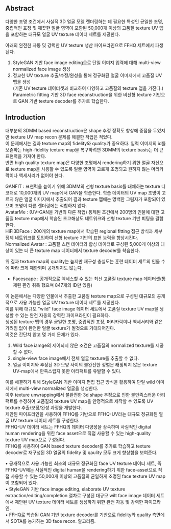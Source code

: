## Abstract

다양한 조명 조건에서 사실적 3D 얼굴 모델 렌더링하는 데 필요한 특성인 균일한 조명, 중립적인 표정 및 깨끗한 얼굴 영역이 포함된 50,000개 이상의 고품질 texture UV 맵을 포함하는 대규모 얼굴 UV texture 데이터 세트를 제공한다.  

아래의 완전한 자동 및 강력한 UV texture 생산 파이프라인으로 FFHQ 세트에서 파생된다.  
1) StyleGAN 기반 face image editing으로 단일 이미지 입력에 대해 multi-view normalized face image 생성
2) 정교한 UV texture 추출/수정/완성을 통해 정규화된 얼굴 이미지에서 고품질 UV 맵을 생성  
(기존 UV texture 데이터셋과 비교하여 다양하고 고품질의 texture 맵을 가진다.)  
Parametric fitting 기반 3D face reconstruction을 위한 비선형 texture 기반으로 GAN 기반 texture decoder를 추가로 학습한다. 

## Introduction
대부분의 3DMM based reconstruction은 shape 추정 정확도 향상에 중점을 두었지만 texture UV map recon 문제를 해결한 작업은 적었다.  
이 문제에서는 결과 texture map의 fidelity와 quality가 중요하다. 입력 이미지의 id를 보존하는 high-fidelity texture map을 복구하려면 3DMM의 texture basis는 더 큰 표현력을 가져야 한다.  
반면 high quality texture map은 다양한 조명에서 rendering하기 위한 얼굴 자산으로 texture map을 사용할 수 있도록 얼굴 영역이 고르게 조명되고 원하지 않는 머리카락이나 액세서리가 없어야 한다.  

GANFIT : 표현력을 높이기 위해 3DMM의 선형 texture basis를 대체하는 texture 디코더로 10,000개의 UV map에서 GAN을 학습한다. 학습 데이터의 UV map 조명이 고르지 않은 얼굴 이미지에서 추출되어 결과 texture 맵에는 명백한 그림자가 포함되어 있으며 조명이 다른 렌더링에는 적합하지 않다.  
AvatarMe : (UV-GAN을 기반의 다른 작업) 통제된 조건에서 200명의 인물에 대한 고품질 texture map에서 학습된 초고해상도 네트워크와 선형 texture 기반 피팅을 결합한다.  
HiFi3DFace : 200개의 texture map에서 학습된 regional fitting 접근 방식과 세부 정제 네트워크를 도입하여 선형 texture 기반의 표현 능력을 향상시킨다.  
Normalized Avatar : 고품질 스캔 데이터와 합성 데이터로 구성된 5,000개 이상의 대상이 있는 더 큰 texture map 데이터에서 texture decoder를 학습한다.  

위 결과 texture map의 quality는 높지만 재구성 충실도는 훈련 데이터 세트의 인물 수에 따라 크게 제한되며 공개되지도 않는다.  
* Facescape : 공개적으로 액세스할 수 있는 최신 고품질 texture map 데이터셋(통제된 환경 취득 했으며 847개의 ID만 있음)    

이 논문에서는 다양한 인물에서 추출한 고품질 texture map으로 구성된 대규모의 공개적으로 사용 가능한 얼굴 UV texture 데이터 세트를 제공한다.  
이를 위해 대규모 "wild" face image 데이터 세트에서 고품질 texture UV map을 생성할 수 있는 완전 자동의 강력한 파이프라인이 필요하다.  
생성된 texture 맵의 경우 균일한 조명, 중립적인 표정, 머리카락이나 액세서리와 같은 가려짐 없이 완전한 얼굴 texture가 될것으로 기대되어진다.  
이것은 간단치 않고 몇 가지 문제가 있다.  
1) Wild face iamge의 제어되지 않은 조건은 고품질의 normalized texture를 제공할 수 없다.  
2) single-view face image에서 전체 얼굴 texture를 추출할 수 없다.  
3) 얼굴 이미지와 추정된 3D 모양 사이의 불완전한 정렬은 래핑되지 않은 texture UV-map에서 만족스럽지 못한 아티팩트를 유발할 수 있다.  

이를 해결하기 위해 StyleGAN 기반 이미지 편집 접근 방식을 활용하여 단일 wild 이미지에서 multi-view normalized 얼굴을 생성한다.  
이후 texture unwrapping에서 불완전한 3d shape 추정으로 인한 불만족스러운 아티팩트를 수정하여 고품질의 texture UV map을 안정적으로 제작할 수 있도록 UV texture 추출/보정/완성 과정을 개발한다.  
제안된 파이프라인을 사용하여 FFHQ를 기반으로 FFHQ-UV라는 대규모 정규화된 얼굴 UV texture 데이터 세트를 구성한다.  
FFHQ-UV 데이터 세트는 FFHQ의 데이터 다양성을 상속하며 사실적인 digital human rendering을 위한 face asset으로 직접 사용할 수 있는 high-quality texture UV map으로 구성된다.  
FFHQ를 사용하여 GAN based texture decoder를 추가로 학습하고 texture decoder로 재구성된 3D 얼굴의 fidelity 및 qaulity 모두 크게 향상함을 보여준다.  

• 공개적으로 사용 가능한 최초의 대규모 정규화된 face UV texture 데이터 세트, 즉 FFHQ-UV에는 사실적인 digital human을 rendering하기 위한 face-asset으로 직접 사용할 수 있는 50,000개 이상의 고품질의 균일하게 조명된 face texture UV map이 포함되어 있다.  
• StyleGAN 기반 face image editing, elaborate UV texture extraction/editing/completion 절차로 구성된 대규모 wilt face image 데이터 세트에서 제안된 UV texture 데이터 세트를 생성하기 위한 완전 자동 및 강력한 파이프라인.  
• FFHQ로 학습된 GAN 기반 texture decoder를 기반으로 fidelity와 quality 측면에서 SOTA를 능가하는 3D face recon. 알고리즘.
